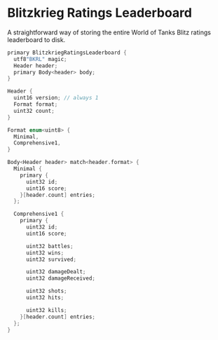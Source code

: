 # Blitzkrieg Ratings Leaderboard

A straightforward way of storing the entire World of Tanks Blitz ratings leaderboard to disk.

```cpp
primary BlitzkriegRatingsLeaderboard {
  utf8"BKRL" magic;
  Header header;
  primary Body<header> body;
}

Header {
  uint16 version; // always 1
  Format format;
  uint32 count;
}

Format enum<uint8> {
  Minimal,
  Comprehensive1,
}

Body<Header header> match<header.format> {
  Minimal {
    primary {
      uint32 id;
      uint16 score;
    }[header.count] entries;
  };

  Comprehensive1 {
    primary {
      uint32 id;
      uint16 score;

      uint32 battles;
      uint32 wins;
      uint32 survived;

      uint32 damageDealt;
      uint32 damageReceived;

      uint32 shots;
      uint32 hits;

      uint32 kills;
    }[header.count] entries;
  };
}
```
